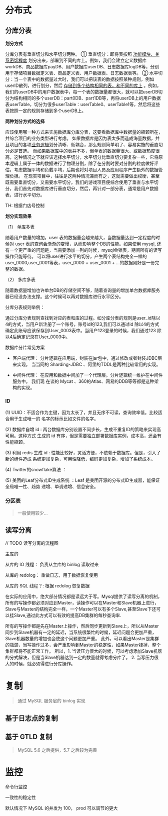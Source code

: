 # 分布式

## 分库分表

**划分方式**

分库分表有垂直切分和水平切分两种。
① 垂直切分：即将表按照 <u>功能模块、关系密切程度</u> 划分出来，部署到不同的库上。例如，我们会建立定义数据库workDB、商品数据库payDB、用户数据库userDB、日志数据库logDB等，分别用于存储项目数据定义表、商品定义表、用户数据表、日志数据表等。
② 水平切分：当一个表中的数据量过大时，我们可以把该表的数据按照某种规则，例如userID散列，进行划分，然后  <u>存储到多个结构相同的表，和不同的库上</u>  。例如，我们的userDB中的用户数据表中，每一个表的数据量都很大，就可以把userDB切分为结构相同的多个userDB：part0DB、part1DB等，再将userDB上的用户数据表userTable，切分为很多userTable：userTable0、userTable1等，然后将这些表按照一定的规则存储到多个userDB上。



**两种划分方式的选择**

应该使用哪一种方式来实施数据库分库分表，这要看数据库中数据量的瓶颈所在，并综合项目的业务类型进行考虑。
如果数据库是因为表太多而造成海量数据，并且项目的各项[业务逻辑](https://www.baidu.com/s?wd=%E4%B8%9A%E5%8A%A1%E9%80%BB%E8%BE%91&tn=44039180_cpr&fenlei=mv6quAkxTZn0IZRqIHckPjm4nH00T1Yvnjm1m10dn1RLP1RvmvFh0ZwV5Hcvrjm3rH6sPfKWUMw85HfYnjn4nH6sgvPsT6KdThsqpZwYTjCEQLGCpyw9Uz4Bmy-bIi4WUvYETgN-TLwGUv3EnH0YPWDsnHbznHf1PWmsnjf4rf)划分清晰、低耦合，那么规则简单明了、容易实施的垂直切分必是首选。
而如果数据库中的表并不多，但单表的数据量很大、或数据热度很高，这种情况之下就应该选择水平切分，水平切分比垂直切分要复杂一些，它将原本逻辑上属于一体的数据进行了物理分割，除了在分割时要对分割的粒度做好评估，考虑数据平均和负载平均，后期也将对项目人员及应用程序产生额外的数据管理负担。
在现实项目中，往往是这两种情况兼而有之，这就需要做出权衡，甚至既需要垂直切分，又需要水平切分。我们的游戏项目便综合使用了垂直与水平切分，我们首先对数据库进行垂直切分，然后，再针对一部分表，通常是用户数据表，进行水平切分。



TH: 根据门店号控制



**划分实现效果**

（1） 单库多表 

   随着用户数量的增加，user 表的数据量会越来越大，当数据量达到一定程度的时候对 user 表的查询会渐渐的变慢，从而影响整个DB的性能。如果使用 mysql, 还有一个更严重的问题是，当需要添加一列的时候，mysql会锁表，期间所有的读写操作只能等待。 
 可以将user进行水平的切分，产生两个表结构完全一样的user_0000,user_0001等表，user_0000 + user_0001 + …的数据刚好是一份完整的数据。 



（2） 多库多表 

随着数据量增加也许单台DB的存储空间不够，随着查询量的增加单台数据库服务器已经没办法支撑。这个时候可以再对数据库进行水平区分。 

分库分表规则举例：

   通过分库分表规则查找到对应的表和库的过程。如分库分表的规则是user_id除以4的方式，当用户新注册了一个账号，账号id的123,我们可以通过id 除以4的方式确定此账号应该保存到User_0003表中。当用户123登录的时候，我们通过123 除以4后确定记录在User_0003中。



数据库分片常见方案

- 客户端代理： 分⽚逻辑在应⽤端，封装在jar包中，通过修改或者封装JDBC层来实现。 当当⽹的 Sharding-JDBC 、阿⾥的TDDL是两种⽐较常⽤的实现。 

- 中间件代理： 在应⽤和数据中间加了⼀个代理层。分⽚逻辑统⼀维护在中间件服务中。 我们现 在谈的 Mycat 、360的Atlas、⽹易的DDB等等都是这种架构的实现。



### ID

(1) UUID：不适合作为主键，因为太⻓了，并且⽆序不可读，查询效率低。⽐较适合⽤于⽣成唯⼀的 名字的标示⽐如⽂件的名字。 

(2) 数据库⾃增 id : 两台数据库分别设置不同步⻓，⽣成不重复ID的策略来实现⾼可⽤。这种⽅式 ⽣成的 id 有序，但是需要独⽴部署数据库实例，成本⾼，还会有性能瓶颈。

(3) 利⽤ redis ⽣成 id : 性能⽐较好，灵活⽅便，不依赖于数据库。但是，引⼊了新的组件造成 系统更加复杂，可⽤性降低，编码更加复杂，增加了系统成本。 

(4) Twitter的snowflake算法 ： 

(5) 美团的Leaf分布式ID⽣成系统 ：Leaf 是美团开源的分布式ID⽣成器，能保证全局唯⼀性、趋势 递增、单调递增、信息安全。



### 分区表

> 一般使用较少...



## 读写分离

// TODO 读写分离的流程图

主库的

从库的 IO 线程： 负责从主库的 binlog 读取过来

从库的 redolog： 重做日志，用于数据恢复使用

从库的 SQL 线程？:  根据 redolog 恢复数据





 在实际的应用中，绝大部分情况都是读远大于写。Mysql提供了读写分离的机制，所有的写操作都必须对应到Master，读操作可以在Master和Slave机器上进行，Slave与Master的结构完全一样，一个Master可以有多个Slave,甚至Slave下还可以挂Slave,通过此方式可以有效的提高DB集群的每秒查询率. 

  所有的写操作都是先在Master上操作，然后同步更新到Slave上，所以从Master同步到Slave机器有一定的延迟，当系统很繁忙的时候，延迟问题会更加严重，Slave机器数量的增加也会使这个问题更加严重。 
 此外，可以看出Master是集群的瓶颈，当写操作过多，会严重影响到Master的稳定性，如果Master挂掉，整个集群都将不能正常工作。 
 所以，1. 当读压力很大的时候，可以考虑添加Slave机器的分式解决，但是当Slave机器达到一定的数量就得考虑分库了。 2. 当写压力很大的时候，就必须得进行分库操作。 





# 复制

> 通过 MySQL 服务层的 binlog 实现



## 基于日志点的复制





## 基于 GTLD 复制

> MySQL 5.6 之后提供，5.7 之后较为完善





# 监控

命令行监控



一致性的稳定性



默认情况下 MySQL 的并发为 100， prod 可以调节的更大







